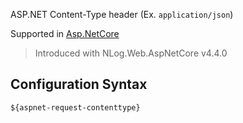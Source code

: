 ASP.NET Content-Type header (Ex. `application/json`)

Supported in [Asp.NetCore](https://docs.microsoft.com/dotnet/api/microsoft.aspnetcore.http.httprequest.contenttype)

> Introduced with NLog.Web.AspNetCore v4.4.0

## Configuration Syntax
```
${aspnet-request-contenttype}
```